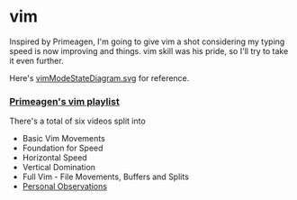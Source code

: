 # vim

Inspired by Primeagen, I'm going to give vim a shot considering my typing speed is now improving and things.
vim skill was his pride, so I'll try to take it even further.


Here's [vimModeStateDiagram.svg](vimModeStateDiagram.svg) for reference.

### [Primeagen's vim playlist](https://www.youtube.com/playlist?list=PLm323Lc7iSW_wuxqmKx_xxNtJC_hJbQ7R)
There's a total of six videos split into 
- Basic Vim Movements
- Foundation for Speed
- Horizontal Speed
- Vertical Domination
- Full Vim - File Movements, Buffers and Splits
- [Personal Observations](/documentation/setup.md)